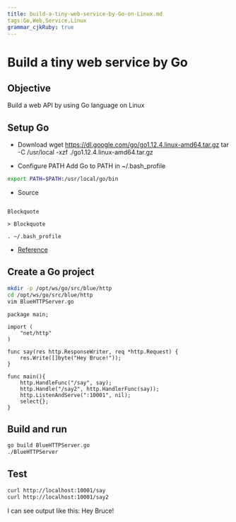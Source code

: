 ```yaml
---
title: build-a-tiny-web-service-by-Go-on-Linux.md
tags:Go,Web,Service,Linux
grammar_cjkRuby: true
---
```


# Build a tiny web service by Go

## Objective

Build a web API by using Go language on Linux

## Setup Go
- Download
wget https://dl.google.com/go/go1.12.4.linux-amd64.tar.gz
tar -C /usr/local -xzf ./go1.12.4.linux-amd64.tar.gz

- Configure PATH
Add Go to PATH in ~/.bash_profile
``` bash
export PATH=$PATH:/usr/local/go/bin
```

- Source
```

Blockquote

> Blockquote

. ~/.bash_profile
```

- [Reference](https://golang.org/doc/install)

## Create a Go project
``` bash
mkdir -p /opt/ws/go/src/blue/http
cd /opt/ws/go/src/blue/http
vim BlueHTTPServer.go
```

``` golang
package main;

import (
	"net/http"
)

func say(res http.ResponseWriter, req *http.Request) {
	res.Write([]byte("Hey Bruce!"));
}

func main(){
	http.HandleFunc("/say", say);
	http.Handle("/say2", http.HandlerFunc(say));
	http.ListenAndServe(":10001", nil);
	select{};
}

```

## Build and run
``` bash
go build BlueHTTPServer.go
./BlueHTTPServer
```

## Test
``` bash
curl http://localhost:10001/say
curl http://localhost:10001/say2
```
I can see output like this: Hey Bruce!
